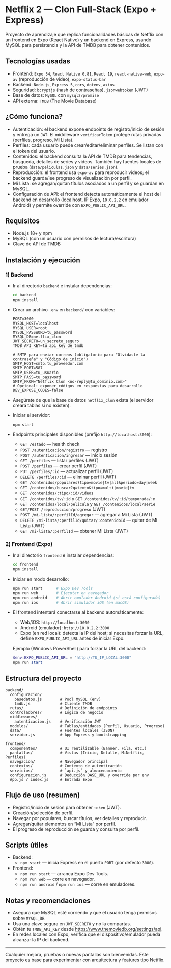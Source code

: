 # Netflix 2 — Clon Full‑Stack (Expo + Express)

Proyecto de aprendizaje que replica funcionalidades básicas de Netflix con un frontend en Expo (React Native) y un backend en Express, usando MySQL para persistencia y la API de TMDB para obtener contenidos.

## Tecnologías usadas

- Frontend: `Expo 54`, `React Native 0.81`, `React 19`, `react-native-web`, `expo-av` (reproducción de video), `expo-status-bar`
- Backend: `Node.js`, `Express 5`, `cors`, `dotenv`, `axios`
- Seguridad: `bcryptjs` (hash de contraseñas), `jsonwebtoken` (JWT)
- Base de datos: `MySQL` con `mysql2/promise`
- API externa: `TMDB` (The Movie Database)

## ¿Cómo funciona?

- Autenticación: el backend expone endpoints de registro/inicio de sesión y entrega un `JWT`. El middleware `verificarToken` protege rutas privadas (perfiles, progreso, Mi Lista).
- Perfiles: cada usuario puede crear/editar/eliminar perfiles. Se listan con el token del usuario.
- Contenidos: el backend consulta la API de TMDB para tendencias, búsqueda, detalles de series y videos. También hay fuentes locales de prueba (`data/peliculas.json` y `data/series.json`).
- Reproducción: el frontend usa `expo-av` para reproducir videos; el backend guarda/lee progreso de visualización por perfil.
- Mi Lista: se agregan/quitan títulos asociados a un perfil y se guardan en MySQL.
- Configuración de API: el frontend detecta automáticamente el host del backend en desarrollo (localhost, IP Expo, `10.0.2.2` en emulador Android) y permite override con `EXPO_PUBLIC_API_URL`.

## Requisitos

- Node.js 18+ y npm
- MySQL (con un usuario con permisos de lectura/escritura)
- Clave de API de TMDB

## Instalación y ejecución

### 1) Backend

- Ir al directorio `backend` e instalar dependencias:

  ```bash
  cd backend
  npm install
  ```

- Crear un archivo `.env` en `backend/` con variables:

  ```env
  PORT=3000
  MYSQL_HOST=localhost
  MYSQL_USER=root
  MYSQL_PASSWORD=tu_password
  MYSQL_DB=netflix_clon
  JWT_SECRETO=un_secreto_seguro
  TMDB_API_KEY=tu_api_key_de_tmdb
  
  # SMTP para enviar correos (obligatorio para "Olvidaste la contraseña" y "Código de inicio")
  SMTP_HOST=smtp.tu_proveedor.com
  SMTP_PORT=587
  SMTP_USER=tu_usuario
  SMTP_PASS=tu_password
  SMTP_FROM="Netflix Clon <no-reply@tu_dominio.com>"
  # Opcional: exponer códigos en respuestas para desarrollo
  DEV_EXPOSE_CODES=false
  ```

- Asegúrate de que la base de datos `netflix_clon` exista (el servidor creará tablas si no existen).

- Iniciar el servidor:

  ```bash
  npm start
  ```

- Endpoints principales disponibles (prefijo `http://localhost:3000`):
  - `GET /estado` — health check
  - `POST /autenticacion/registro` — registro
  - `POST /autenticacion/ingresar` — inicio sesión
  - `GET /perfiles` — listar perfiles (JWT)
  - `POST /perfiles` — crear perfil (JWT)
  - `PUT /perfiles/:id` — actualizar perfil (JWT)
  - `DELETE /perfiles/:id` — eliminar perfil (JWT)
  - `GET /contenidos/populares?tipo=movie|tv|all&periodo=day|week`
  - `GET /contenidos/buscar?q=texto&tipo=multi|movie|tv`
  - `GET /contenidos/:tipo/:id/videos`
  - `GET /contenidos/tv/:id` y `GET /contenidos/tv/:id/temporada/:n`
  - `GET /contenidos/local/pelicula` y `GET /contenidos/local/serie`
  - `GET/POST /reproduccion/progreso` (JWT)
  - `POST /mi-lista/:perfilId/agregar` — agregar a Mi Lista (JWT)
  - `DELETE /mi-lista/:perfilId/quitar/:contenidoId` — quitar de Mi Lista (JWT)
  - `GET /mi-lista/:perfilId` — obtener Mi Lista (JWT)

### 2) Frontend (Expo)

- Ir al directorio `frontend` e instalar dependencias:

  ```bash
  cd frontend
  npm install
  ```

- Iniciar en modo desarrollo:

  ```bash
  npm run start      # Expo Dev Tools
  npm run web        # Ejecutar en navegador
  npm run android    # Abrir emulador Android (si está configurado)
  npm run ios        # Abrir simulador iOS (en macOS)
  ```

- El frontend intentará conectarse al backend automáticamente:
  - Web/iOS: `http://localhost:3000`
  - Android (emulador): `http://10.0.2.2:3000`
  - Expo (en red local): detecta la IP del host; si necesitas forzar la URL, define `EXPO_PUBLIC_API_URL` antes de iniciar Expo.

  Ejemplo (Windows PowerShell) para forzar la URL del backend:
  
  ```powershell
  $env:EXPO_PUBLIC_API_URL = "http://TU_IP_LOCAL:3000"
  npm run start
  ```

## Estructura del proyecto

```
backend/
  configuracion/
    basedatos.js        # Pool MySQL (env)
    tmdb.js             # Cliente TMDB
  rutas/                # Definición de endpoints
  controladores/        # Lógica de negocio
  middlewares/
    autenticacion.js    # Verificación JWT
  modelos/              # Tablas/entidades (Perfil, Usuario, Progreso)
  data/                 # Fuentes locales (JSON)
  servidor.js           # App Express y bootstrapping

frontend/
  componentes/          # UI reutilizable (Banner, Fila, etc.)
  pantallas/            # Vistas (Inicio, Detalle, MiNetflix, Perfiles)
  navegacion/           # Navegador principal
  contextos/            # Contexto de autenticación
  servicios/            # `api.js` y almacenamiento
  configuracion.js      # Deducción BASE_URL y override por env
  App.js / index.js     # Entrada Expo
```

## Flujo de uso (resumen)

- Registro/inicio de sesión para obtener `token` (JWT).
- Creación/selección de perfil.
- Navegar por populares, buscar títulos, ver detalles y reproducir.
- Agregar/quitar elementos en “Mi Lista” por perfil.
- El progreso de reproducción se guarda y consulta por perfil.

## Scripts útiles

- Backend:
  - `npm start` — inicia Express en el puerto `PORT` (por defecto `3000`).
- Frontend:
  - `npm run start` — arranca Expo Dev Tools.
  - `npm run web` — corre en navegador.
  - `npm run android` / `npm run ios` — corre en emuladores.

## Notas y recomendaciones

- Asegura que MySQL esté corriendo y que el usuario tenga permisos sobre `MYSQL_DB`.
- Usa una clave segura en `JWT_SECRETO` y no la compartas.
- Obtén tu `TMDB_API_KEY` desde https://www.themoviedb.org/settings/api.
- En redes locales con Expo, verifica que el dispositivo/emulador pueda alcanzar la IP del backend.

---

Cualquier mejora, pruebas o nuevas pantallas son bienvenidas. Este proyecto es base para experimentar con arquitectura y features tipo Netflix.